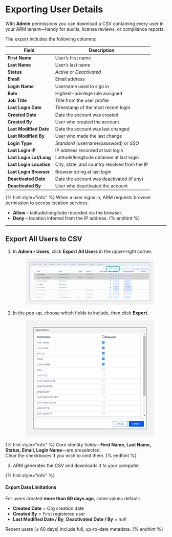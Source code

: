 # Exporting User Details

With **Admin** permissions you can download a CSV containing every user in your ARM tenant—handy for audits, license reviews, or compliance reports.

The export includes the following columns:

| Field                   | Description                                   |
| ----------------------- | --------------------------------------------- |
| **First Name**          | User’s first name                             |
| **Last Name**           | User’s last name                              |
| **Status**              | _Active_ or _Deactivated_                     |
| **Email**               | Email address                                 |
| **Login Name**          | Username used to sign in                      |
| **Role**                | Highest-privilege role assigned               |
| **Job Title**           | Title from the user profile                   |
| **Last Login Date**     | Timestamp of the most recent login            |
| **Created Date**        | Date the account was created                  |
| **Created By**          | User who created the account                  |
| **Last Modified Date**  | Date the account was last changed             |
| **Last Modified By**    | User who made the last change                 |
| **Login Type**          | _Standard_ (username/password) or _SSO_       |
| **Last Login IP**       | IP address recorded at last login             |
| **Last Login Lat/Long** | Latitude/longitude obtained at last login     |
| **Last Login Location** | City, state, and country resolved from the IP |
| **Last Login Browser**  | Browser string at last login                  |
| **Deactivated Date**    | Date the account was deactivated (if any)     |
| **Deactivated By**      | User who deactivated the account              |

{% hint style="info" %}
When a user signs in, ARM requests browser permission to access location services.

* **Allow** – latitude/longitude recorded via the browser.
* **Deny** – location inferred from the IP address.
{% endhint %}

***

## Export All Users to CSV

1.  In **Admin › Users**, click **Export All Users** in the upper-right corner.

    <figure><img src="../../../../.gitbook/assets/image (577).png" alt="Export All Users button on the Users page"><figcaption></figcaption></figure>
2.  In the pop-up, choose which fields to include, then click **Export**.

    <figure><img src="../../../../.gitbook/assets/image (578).png" alt="Field-selection dialog for CSV export" width="511"><figcaption></figcaption></figure>

{% hint style="info" %}
Core identity fields—**First Name, Last Name, Status, Email, Login Name**—are preselected.\
Clear the checkboxes if you wish to omit them.
{% endhint %}

3. ARM generates the CSV and downloads it to your computer.

{% hint style="info" %}
#### Export Data Limitations

For users created **more than 60 days ago**, some values default:

* **Created Date** = Org creation date
* **Created By** = First registered user
* **Last Modified Date / By**, **Deactivated Date / By** = _null_

Recent users (≤ 60 days) include full, up-to-date metadata.
{% endhint %}
